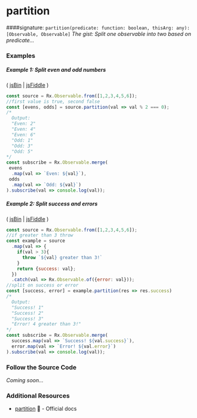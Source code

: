 # partition
####signature: `partition(predicate: function: boolean, thisArg: any): [Observable, Observable]`
*The gist: Split one observable into two based on predicate...*


### Examples

##### Example 1: Split even and odd numbers

( [jsBin](http://jsbin.com/hipehexaku/1/edit?js,console) | [jsFiddle](https://jsfiddle.net/btroncone/q0xo7gvv/) )

```js
const source = Rx.Observable.from([1,2,3,4,5,6]);
//first value is true, second false
const [evens, odds] = source.partition(val => val % 2 === 0);
/*
  Output:
  "Even: 2"
  "Even: 4"
  "Even: 6"
  "Odd: 1"
  "Odd: 3"
  "Odd: 5"
*/
const subscribe = Rx.Observable.merge(
 evens
  .map(val => `Even: ${val}`),
 odds
  .map(val => `Odd: ${val}`)
).subscribe(val => console.log(val));
```

##### Example 2: Split success and errors

( [jsBin](http://jsbin.com/kukuguhuri/1/edit?js,console) | [jsFiddle](https://jsfiddle.net/btroncone/fe246u5p/) )

```js
const source = Rx.Observable.from([1,2,3,4,5,6]);
//if greater than 3 throw
const example = source
  .map(val => {
    if(val > 3){
      throw `${val} greater than 3!`
    }
    return {success: val};
  })
  .catch(val => Rx.Observable.of({error: val}));
//split on success or error
const [success, error] = example.partition(res => res.success)
/*
  Output:
  "Success! 1"
  "Success! 2"
  "Success! 3"
  "Error! 4 greater than 3!"
*/
const subscribe = Rx.Observable.merge(
  success.map(val => `Success! ${val.success}`),
  error.map(val => `Error! ${val.error}`)
).subscribe(val => console.log(val));
```

### Follow the Source Code
*Coming soon...*


### Additional Resources
* [partition](http://reactivex.io/rxjs/class/es6/Observable.js~Observable.html#instance-method-partition) :newspaper: - Official docs